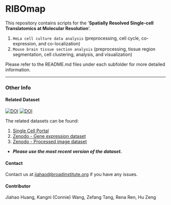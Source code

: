 # RIBOmap

This repository contains scripts for the '**Spatially Resolved Single-cell Translatomics at Molecular Resolution**'. 

1. ```HeLa cell culture data analysis``` (preprocessing, cell cycle, co-expression, and co-localization)
2. ```Mouse brain tissue section analysis``` (preprocessing, tissue region segmentation, cell clustering, analysis, and visualization)

Please refer to the README.md files under each subfolder for more detailed information. 

***

### Other Info

#### Related Dataset 
[![DOI](https://zenodo.org/badge/DOI/10.5281/zenodo.8041114.svg)](https://doi.org/10.5281/zenodo.8041114)
[![DOI](https://zenodo.org/badge/DOI/10.5281/zenodo.8041323.svg)](https://doi.org/10.5281/zenodo.8041323)

The related datasets can be found:
1. [Single Cell Portal](https://singlecell.broadinstitute.org/single_cell/study/SCP1835)
2. [Zenodo - Gene expression dataset](https://doi.org/10.5281/zenodo.8041114) 
3. [Zenodo - Processed image dataset](https://doi.org/10.5281/zenodo.8041323) 
* ***Please use the most recent version of the dataset.***

#### Contact
Contact us at jiahao@broadinstitute.org if you have any issues. 


#### Contributor
Jiahao Huang, Kangni (Connie) Wang, Zefang Tang, Rena Ren, Hu Zeng
